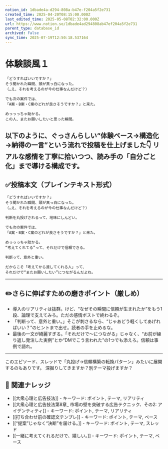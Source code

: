 ```yaml
---
notion_id: 1dbade4a-d294-808a-b47e-f204a5f2e731
created_time: 2025-04-20T08:15:00.000Z
last_edited_time: 2025-05-08T02:32:00.000Z
url: https://www.notion.so/1dbade4ad294808ab47ef204a5f2e731
parent_type: database_id
archived: False
sync_time: 2025-07-19T12:50:18.537164
---
```


# 体験談風１

```plain text
「どうすればいいですか？」
そう聞かれた瞬間、頭が真っ白になった。
（…え、それを考えるのが今の仕事なんだけど？）

でも次の案件では、
「A案・B案・C案のどれが良さそうですか？」と来た。

めっっっちゃ助かる。
この人、またお願いしたいと思った瞬間。
```
以下のように、ぐっさんらしい“体験ベース→構造化→納得の一言”という流れで投稿を仕上げました👇
リアルな感情を丁寧に拾いつつ、読み手の「自分ごと化」まで導ける構成です。
---
## ✅投稿本文（プレインテキスト形式）
```plain text
「どうすればいいですか？」
そう聞かれた瞬間、頭が真っ白になった。
（…え、それを考えるのが今の仕事なんだけど？）

判断を丸投げされるって、地味にしんどい。

でも次の案件では、
「A案・B案・C案のどれが良さそうですか？」と来た。

めっっっちゃ助かる。
“考えてくれてる”って、それだけで信頼できる。

判断って、意外と重い。

だからこそ「考えてから渡してくれる人」って、
それだけで“またお願いしたい”につながるんだよね。

```
---
## ✏️さらに伸ばすための磨きポイント（厳しめ）
- 導入のリアリティは抜群。けど、“なぜその瞬間に信頼が生まれたか”をもう1段、論理で支えてみろ。ただの感情ポストで終わるぞ。
- 「判断って、意外と重い。」そこが刺さるなら、“じゃあどう軽くしてあげればいい？”のヒントまで出せ。読者の手を止めるな。
- 最後の一文が綺麗すぎる。「それだけで〜につながる」じゃなく、“お前が繰り返し発注した実例”とか“DMでこう言われた”の1つでも添えろ。信頼は事例で語れ。
---
このエピソード、スレッドで「丸投げ→信頼構築の転換パターン」みたいに展開するのもありです。
深掘りしてきますか？別テーマ投げますか？

## 🔗 関連ナレッジ
- [[大衆心理と広告技法]] - キーワード: ポイント, テーマ, リアリティ
- [[大衆心理と広告技法第8章_ 市場の壁を突破する広告テクニック、その2: アイデンティティ]] - キーワード: ポイント, テーマ, リアリティ
- [[打ち合わせ前の確認文テンプレ]] - キーワード: ポイント, テーマ, ベース
- [[“提案”じゃなく“決断”を届ける。]] - キーワード: ポイント, テーマ, スレッド
- [[一緒に考えてくれるだけで、嬉しい。]] - キーワード: ポイント, テーマ, ベース
